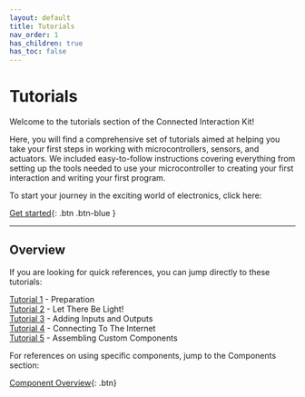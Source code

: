 ```yaml
---
layout: default
title: Tutorials
nav_order: 1
has_children: true
has_toc: false
---
```


# Tutorials

Welcome to the tutorials section of the Connected Interaction Kit! 

Here, you will find a comprehensive set of tutorials aimed at helping you take your first steps in working with microcontrollers, sensors, and actuators. We included easy-to-follow instructions covering everything from setting up the tools needed to use your microcontroller to creating your first interaction and writing your first program. 

To start your journey in the exciting world of electronics, click here:

[Get started](preparation/){: .btn .btn-blue }





---

## Overview

If you are looking for quick references, you can jump directly to these tutorials:

[Tutorial 1](preparation/) - Preparation  
[Tutorial 2](let-there-be-light/) - Let There Be Light!  
[Tutorial 3](adding-inputs-and-outputs/) - Adding Inputs and Outputs  
[Tutorial 4](connecting-to-the-internet/) - Connecting To The Internet  
[Tutorial 5](assembling-custom-components/) - Assembling Custom Components  

For references on using specific components, jump to the Components section:

[Component Overview](../components/){: .btn}

